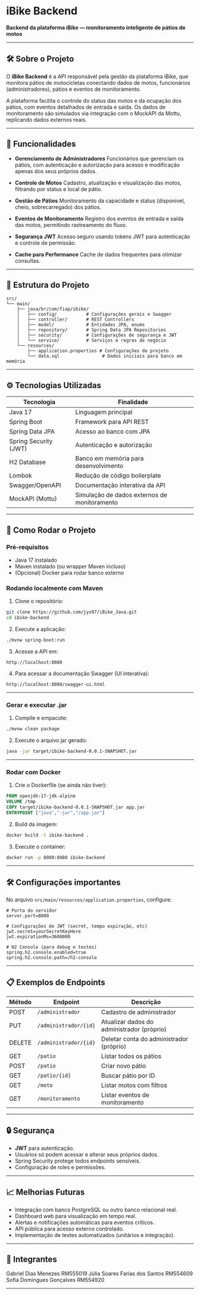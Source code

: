 # iBike Backend


**Backend da plataforma iBike — monitoramento inteligente de pátios de motos**

---

## 🛠️ Sobre o Projeto

O **iBike Backend** é a API responsável pela gestão da plataforma iBike, que monitora pátios de motocicletas conectando dados de motos, funcionários (administradores), pátios e eventos de monitoramento.

A plataforma facilita o controle do status das motos e da ocupação dos pátios, com eventos detalhados de entrada e saída. Os dados de monitoramento são simulados via integração com o MockAPI da Mottu, replicando dados externos reais.

---

## 🎯 Funcionalidades

* **Gerenciamento de Administradores**
  Funcionários que gerenciam os pátios, com autenticação e autorização para acesso e modificação apenas dos seus próprios dados.

* **Controle de Motos**
  Cadastro, atualização e visualização das motos, filtrando por status e local de pátio.

* **Gestão de Pátios**
  Monitoramento da capacidade e status (disponível, cheio, sobrecarregado) dos pátios.

* **Eventos de Monitoramento**
  Registro dos eventos de entrada e saída das motos, permitindo rastreamento do fluxo.

* **Segurança JWT**
  Acesso seguro usando tokens JWT para autenticação e controle de permissão.

* **Cache para Performance**
  Cache de dados frequentes para otimizar consultas.

---

## 📁 Estrutura do Projeto

```
src/
└── main/
    ├── java/br/com/fiap/ibike/
    │   ├── config/           # Configurações gerais e Swagger
    │   ├── controller/       # REST Controllers
    │   ├── model/            # Entidades JPA, enums
    │   ├── repository/       # Spring Data JPA Repositories
    │   ├── security/         # Configurações de segurança e JWT
    │   └── service/          # Serviços e regras de negócio
    └── resources/
        ├── application.properties # Configurações do projeto
        └── data.sql                # Dados iniciais para banco em memória
```

---

## ⚙️ Tecnologias Utilizadas

| Tecnologia            | Finalidade                                   |
| --------------------- | -------------------------------------------- |
| Java 17               | Linguagem principal                          |
| Spring Boot           | Framework para API REST                      |
| Spring Data JPA       | Acesso ao banco com JPA                      |
| Spring Security (JWT) | Autenticação e autorização                   |
| H2 Database           | Banco em memória para desenvolvimento        |
| Lombok                | Redução de código boilerplate                |
| Swagger/OpenAPI       | Documentação interativa da API               |
| MockAPI (Mottu)       | Simulação de dados externos de monitoramento |

---

## 🚀 Como Rodar o Projeto

### Pré-requisitos

* Java 17 instalado
* Maven instalado (ou wrapper Maven incluso)
* (Opcional) Docker para rodar banco externo

### Rodando localmente com Maven

1. Clone o repositório:

```bash
git clone https://github.com/jyx97/iBike_Java.git
cd ibike-backend
```

2. Execute a aplicação:

```bash
./mvnw spring-boot:run
```

3. Acesse a API em:

```
http://localhost:8080
```

4. Para acessar a documentação Swagger (UI interativa):

```
http://localhost:8080/swagger-ui.html
```

---

### Gerar e executar .jar

1. Compile e empacote:

```bash
./mvnw clean package
```

2. Execute o arquivo jar gerado:

```bash
java -jar target/ibike-backend-0.0.1-SNAPSHOT.jar
```

---

### Rodar com Docker

1. Crie o Dockerfile (se ainda não tiver):

```dockerfile
FROM openjdk:17-jdk-alpine
VOLUME /tmp
COPY target/ibike-backend-0.0.1-SNAPSHOT.jar app.jar
ENTRYPOINT ["java","-jar","/app.jar"]
```

2. Build da imagem:

```bash
docker build -t ibike-backend .
```

3. Execute o container:

```bash
docker run -p 8080:8080 ibike-backend
```

---

## 🛠️ Configurações importantes

No arquivo `src/main/resources/application.properties`, configure:

```properties
# Porta do servidor
server.port=8080

# Configurações de JWT (secret, tempo expiração, etc)
jwt.secret=yourSecretKeyHere
jwt.expirationMs=3600000

# H2 Console (para debug e testes)
spring.h2.console.enabled=true
spring.h2.console.path=/h2-console
```

---

## 📋 Exemplos de Endpoints

| Método | Endpoint              | Descrição                                  |
| ------ | --------------------- | ------------------------------------------ |
| POST   | `/administrador`      | Cadastro de administrador                  |
| PUT    | `/administrador/{id}` | Atualizar dados do administrador (próprio) |
| DELETE | `/administrador/{id}` | Deletar conta do administrador (próprio)   |
| GET    | `/patio`              | Listar todos os pátios                     |
| POST   | `/patio`              | Criar novo pátio                           |
| GET    | `/patio/{id}`         | Buscar pátio por ID                        |
| GET    | `/moto`               | Listar motos com filtros                   |
| GET    | `/monitoramento`      | Listar eventos de monitoramento            |

---

## 🔒 Segurança

* **JWT** para autenticação.
* Usuários só podem acessar e alterar seus próprios dados.
* Spring Security protege todos endpoints sensíveis.
* Configuração de roles e permissões.

---

## 📈 Melhorias Futuras

* Integração com banco PostgreSQL ou outro banco relacional real.
* Dashboard web para visualização em tempo real.
* Alertas e notificações automáticas para eventos críticos.
* API pública para acesso externo controlado.
* Implementação de testes automatizados (unitários e integração).

---

## 🤝 Integrantes
Gabriel Dias Menezes RM555019
Júlia Soares Farias dos Santos RM554609
Sofia Domingues Gonçalves RM554920

---
